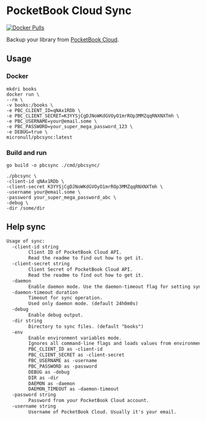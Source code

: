 # PocketBook Cloud Sync

[![Docker Pulls](https://img.shields.io/docker/pulls/micronull/pbcsync)](https://hub.docker.com/r/micronull/pbcsync)

Backup your library from [PocketBook Cloud](https://cloud.pocketbook.digital).

## Usage

### Docker

```shell
mkdri books
docker run \
--rm \
-v books:/books \
-e PBC_CLIENT_ID=qNAx1RDb \
-e PBC_CLIENT_SECRET=K3YYSjCgDJNoWKdGVOyO1mrROp3MMZqqRNXNXTmh \
-e PBC_USERNAME=your@email.some \
-e PBC_PASSWORD=your_super_mega_password_123 \
-e DEBUG=true \
micronull/pbcsync:latest
```

### Build and run

```shell
go build -o pbcsync ./cmd/pbcsync/

./pbcsync \
-client-id qNAx1RDb \
-client-secret K3YYSjCgDJNoWKdGVOyO1mrROp3MMZqqRNXNXTmh \
-username your@email.some \
-password your_super_mega_password_abc \
-debug \
-dir /some/dir
```

## Help sync

```txt
Usage of sync:
  -client-id string
        Client ID of PocketBook Cloud API.
        Read the readme to find out how to get it.
  -client-secret string
        Client Secret of PocketBook Cloud API.
        Read the readme to find out how to get it.
  -daemon
        Enable daemon mode. Use the daemon-timeout flag for setting sync interval.
  -daemon-timeout duration
        Timeout for sync operation. 
        Used only daemon mode. (default 24h0m0s)
  -debug
        Enable debug output.
  -dir string
        Directory to sync files. (default "books")
  -env
        Enable environment variables mode.
        Ignores all command-line flags and loads values from environment variables:
        PBC_CLIENT_ID as -client-id
        PBC_CLIENT_SECRET as -client-secret
        PBC_USERNAME as -username
        PBC_PASSWORD as -password
        DEBUG as -debug
        DIR as -dir
        DAEMON as -daemon
        DAEMON_TIMEOUT as -daemon-timeout
  -password string
        Password from your PocketBook Cloud account.
  -username string
        Username of PocketBook Cloud. Usually it's your email.
```
